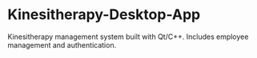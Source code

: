 # Kinesitherapy-Desktop-App
Kinesitherapy management system built with Qt/C++. Includes employee management and authentication.
